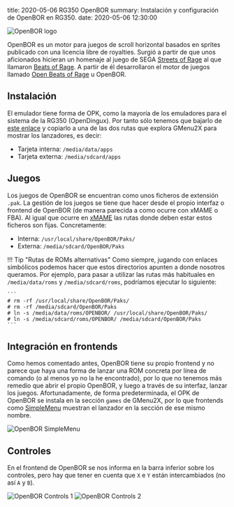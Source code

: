 title: 2020-05-06 RG350 OpenBOR
summary: Instalación y configuración de OpenBOR en RG350.
date: 2020-05-06 12:30:00

![OpenBOR logo](/images/posts/openbor_logo.png)

OpenBOR es un motor para juegos de scroll horizontal basados en sprites publicado con una licencia libre de royalties. Surgió a partir de que unos aficionados hicieran un homenaje al juego de SEGA [Streets of Rage](https://en.wikipedia.org/wiki/Streets_of_Rage) al que llamaron [Beats of Rage](https://en.wikipedia.org/wiki/Beats_of_Rage). A partir de él desarrollaron el motor de juegos llamado [Open Beats of Rage](https://github.com/DCurrent/openbor) u OpenBOR.

## Instalación

El emulador tiene forma de OPK, como la mayoría de los emuladores para el sistema de la RG350 (OpenDingux). Por tanto sólo tenemos que bajarlo de [este enlace](https://github.com/SeongGino/RetroGame350-AppRepo/raw/master/Games-Ports/OpenBOR_3.0_r4165_GCW0_Edition.opk) y copiarlo a una de las dos rutas que explora GMenu2X para mostrar los lanzadores, es decir:

* Tarjeta interna: `/media/data/apps`
* Tarjeta externa: `/media/sdcard/apps`

## Juegos

Los juegos de OpenBOR se encuentran como unos ficheros de extensión `.pak`. La gestión de los juegos se tiene que hacer desde el propio interfaz o frontend de OpenBOR (de manera parecida a como ocurre con xMAME o FBA). Al igual que ocurre en [xMAME](/2020-04-15-rg350_xmame.html) las rutas donde deben estar estos ficheros son fijas. Concretamente:

* Interna: `/usr/local/share/OpenBOR/Paks/`
* Externa: `/media/sdcard/OpenBOR/Paks`

!!! Tip "Rutas de ROMs alternativas"
    Como siempre, jugando con enlaces simbólicos podemos hacer que estos directorios apunten a donde nosotros queramos. Por ejemplo, para pasar a utilizar las rutas más habituales en `/media/data/roms` y `/media/sdcard/roms`, podríamos ejecutar lo siguiente:

    ```
    # rm -rf /usr/local/share/OpenBOR/Paks/
    # rm -rf /media/sdcard/OpenBOR/Paks
    # ln -s /media/data/roms/OPENBOR/ /usr/local/share/OpenBOR/Paks/
    # ln -s /media/sdcard/roms/OPENBOR/ /media/sdcard/OpenBOR/Paks
    ```

## Integración en frontends

Como hemos comentado antes, OpenBOR tiene su propio frontend y no parece que haya una forma de lanzar una ROM concreta por línea de comando (o al menos yo no la he encontrado), por lo que no tenemos más remedio que abrir el propio OpenBOR, y luego a través de su interfaz, lanzar los juegos. Afortunadamente, de forma predeterminada, el OPK de OpenBOR se instala en la sección `games` de GMenu2X, por lo que frontends como [SimpleMenu](/2020-01-25-rg350_simplemenu.html) muestran el lanzador en la sección de ese mismo nombre.

![OpenBOR SimpleMenu](/images/posts/openbor_simplemenu.png)

## Controles

En el frontend de OpenBOR se nos informa en la barra inferior sobre los controles, pero hay que tener en cuenta que `X` e `Y` están intercambiados (no así `A` y `B`).

![OpenBOR Controls 1](/images/posts/openbor_controls1.png)
![OpenBOR Controls 2](/images/posts/openbor_controls2.png)

